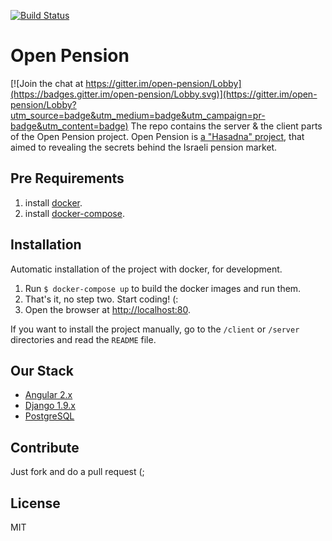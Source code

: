 [![Build Status](https://travis-ci.org/hasadna/open_pension.svg?branch=master)](https://travis-ci.org/hasadna/open_pension)

# Open Pension

[![Join the chat at https://gitter.im/open-pension/Lobby](https://badges.gitter.im/open-pension/Lobby.svg)](https://gitter.im/open-pension/Lobby?utm_source=badge&utm_medium=badge&utm_campaign=pr-badge&utm_content=badge)
The repo contains the server & the client parts of the Open Pension project.
Open Pension is [a "Hasadna" project](hasadna.org.il), that aimed to revealing the secrets behind the Israeli pension market.

## Pre Requirements
1. install [docker](https://www.docker.com/).
2. install [docker-compose](https://docs.docker.com/compose/install/).

## Installation
Automatic installation of the project with docker, for development.

1. Run `$ docker-compose up` to build the docker images and run them.
2. That's it, no step two. Start coding! (:
3. Open the browser at [http://localhost:80](http://localhost:80).

If you want to install the project manually, go to the `/client` or `/server` directories and read the `README` file. 

## Our Stack
* [Angular 2.x](https://angular.io/)
* [Django 1.9.x](https://www.djangoproject.com/)
* [PostgreSQL](http://www.postgresql.org/)

## Contribute
Just fork and do a pull request (;

## License
MIT

